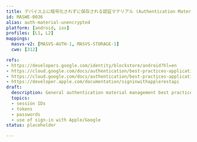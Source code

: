 ```yaml
---
title: デバイス上に暗号化されずに保存される認証マテリアル (Authentication Material Stored Unencrypted on the Device)
id: MASWE-0036
alias: auth-material-unencrypted
platform: [android, ios]
profiles: [L1, L2]
mappings:
  masvs-v2: [MASVS-AUTH-1, MASVS-STORAGE-1]
  cwe: [312]

refs:
- https://developers.google.com/identity/blockstore/android?hl=en
- https://cloud.google.com/docs/authentication/best-practices-applications#semi-trusted_or_restricted_environments
- https://cloud.google.com/docs/authentication/best-practices-applications#security_considerations
- https://developer.apple.com/documentation/signinwithapplerestapi
draft:
  description: General authentication material management best practices. Note that API keys are covered separately.
  topics:
  - session IDs
  - tokens
  - passwords
  - use of sign-in with Apple/Google
status: placeholder

---
```


